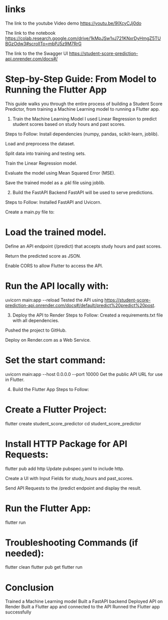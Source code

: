  # links
 The link to the youtube Video demo https://youtu.be/9IXcyCJj0do
 
 The link to the notebook https://colab.research.google.com/drive/1kMpJSw1vJ721KNxrDyHmgZ5TUBGzOdw3#scrollTo=mbPJ5z9M7RrG
 
 The link to the the Swagger UI https://student-score-prediction-api.onrender.com/docs#/

# Step-by-Step Guide: From Model to Running the Flutter App
This guide walks you through the entire process of building a Student Score Predictor, from training a Machine Learning model to running a Flutter app.

1. Train the Machine Learning Model
I used Linear Regression to predict student scores based on study hours and past scores.

Steps to Follow:
Install dependencies (numpy, pandas, scikit-learn, joblib).

Load and preprocess the dataset.

Split data into training and testing sets.

Train the Linear Regression model.

Evaluate the model using Mean Squared Error (MSE).

Save the trained model as a .pkl file using joblib.

2. Build the FastAPI Backend
FastAPI will be used to serve predictions.

Steps to Follow:
Installed FastAPI and Uvicorn.

Create a main.py file to:

# Load the trained model.

Define an API endpoint (/predict) that accepts study hours and past scores.

Return the predicted score as JSON.

Enable CORS to allow Flutter to access the API.

# Run the API locally with:
uvicorn main:app --reload
Tested the API using https://student-score-prediction-api.onrender.com/docs#/default/predict%20predict%20post.

3. Deploy the API to Render
Steps to Follow:
Created a requirements.txt file with all dependencies.

Pushed the project to GitHub.

Deploy on Render.com as a Web Service.

# Set the start command:
uvicorn main:app --host 0.0.0.0 --port 10000
Get the public API URL for use in Flutter.

4. Build the Flutter App
Steps to Follow:
# Create a Flutter Project:
flutter create student_score_predictor
cd student_score_predictor

# Install HTTP Package for API Requests:
flutter pub add http
Update pubspec.yaml to include http.

Create a UI with Input Fields for study_hours and past_scores.

Send API Requests to the /predict endpoint and display the result.

# Run the Flutter App:
flutter run

# Troubleshooting Commands (if needed):
flutter clean
flutter pub get
flutter run

# Conclusion
 Trained a Machine Learning model
 Built a FastAPI backend
 Deployed API on Render
 Built a Flutter app and connected to the API
 Runned the Flutter app successfully

